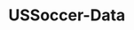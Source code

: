 # USSoccer-Data

<!-- Create graph, one for each year ~2005-present
x axis, Minutesplayed/percent of available minutes
y axis, average rating


steps: 
1. find list of all usmnt players (later, update to all possible eligible american players) that played in the MLS.
2. scrape each page of whoscored.com to show their average match rating
3. Get players birthdays, and filter for each year, to only show players <= 20 at the start of the season>
)

 -->